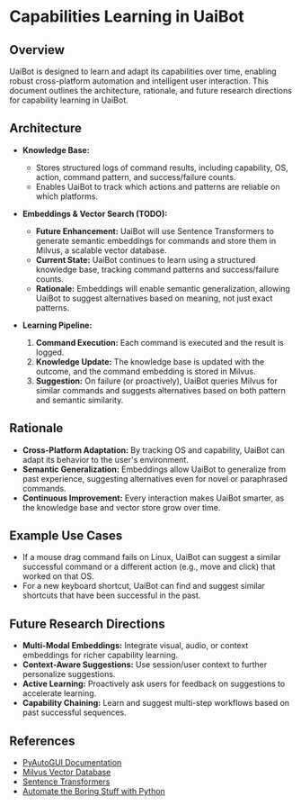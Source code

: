 # Capabilities Learning in UaiBot

## Overview
UaiBot is designed to learn and adapt its capabilities over time, enabling robust cross-platform automation and intelligent user interaction. This document outlines the architecture, rationale, and future research directions for capability learning in UaiBot.

## Architecture
- **Knowledge Base:**
  - Stores structured logs of command results, including capability, OS, action, command pattern, and success/failure counts.
  - Enables UaiBot to track which actions and patterns are reliable on which platforms.

- **Embeddings & Vector Search (TODO):**
  - **Future Enhancement:** UaiBot will use Sentence Transformers to generate semantic embeddings for commands and store them in Milvus, a scalable vector database.
  - **Current State:** UaiBot continues to learn using a structured knowledge base, tracking command patterns and success/failure counts.
  - **Rationale:** Embeddings will enable semantic generalization, allowing UaiBot to suggest alternatives based on meaning, not just exact patterns.

- **Learning Pipeline:**
  1. **Command Execution:** Each command is executed and the result is logged.
  2. **Knowledge Update:** The knowledge base is updated with the outcome, and the command embedding is stored in Milvus.
  3. **Suggestion:** On failure (or proactively), UaiBot queries Milvus for similar commands and suggests alternatives based on both pattern and semantic similarity.

## Rationale
- **Cross-Platform Adaptation:** By tracking OS and capability, UaiBot can adapt its behavior to the user's environment.
- **Semantic Generalization:** Embeddings allow UaiBot to generalize from past experience, suggesting alternatives even for novel or paraphrased commands.
- **Continuous Improvement:** Every interaction makes UaiBot smarter, as the knowledge base and vector store grow over time.

## Example Use Cases
- If a mouse drag command fails on Linux, UaiBot can suggest a similar successful command or a different action (e.g., move and click) that worked on that OS.
- For a new keyboard shortcut, UaiBot can find and suggest similar shortcuts that have been successful in the past.

## Future Research Directions
- **Multi-Modal Embeddings:** Integrate visual, audio, or context embeddings for richer capability learning.
- **Context-Aware Suggestions:** Use session/user context to further personalize suggestions.
- **Active Learning:** Proactively ask users for feedback on suggestions to accelerate learning.
- **Capability Chaining:** Learn and suggest multi-step workflows based on past successful sequences.

## References
- [PyAutoGUI Documentation](https://pyautogui.readthedocs.io)
- [Milvus Vector Database](https://milvus.io)
- [Sentence Transformers](https://www.sbert.net)
- [Automate the Boring Stuff with Python](https://automatetheboringstuff.com/chapter18/) 
